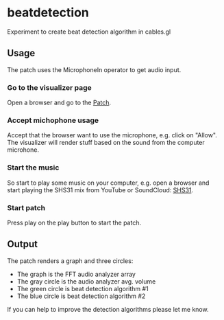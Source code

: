 # beatdetection
Experiment to create beat detection algorithm in cables.gl

## Usage

The patch uses the MicrophoneIn operator to get audio input.

### Go to the visualizer page 
Open a browser and go to the [Patch](https://cables.gl/p/2ESFH8).

### Accept michophone usage
Accept that the browser want to use the microphone, e.g. click on "Allow". 
The visualizer will render stuff based on the sound from the computer microhone.

### Start the music
So start to play some music on your computer, e.g. open a browser and start playing the SHS31 mix from YouTube or SoundCloud:
[SHS31](https://soundcloud.com/rafaelcalazans/shs-31-lady-starlight-x-rodhad-x-speedy-j-live-160k/).

### Start patch
Press play on the play button to start the patch.

## Output
The patch renders a graph and three circles:
- The graph is the FFT audio analyzer array
- The gray circle is the audio analyzer avg. volume
- The green circle is beat detection algorithm #1
- The blue circle is beat detection algorithm #2

If you can help to improve the detection algorithms please let me know.
